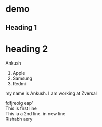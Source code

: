 # demo
## Heading 1
# heading 2
Ankush
1. Apple 
2. Samsung 
3. Redmi 





my name is Ankush. I am working at Zversal 

fdfjreoig eap'  
This is first line  
This ia a 2nd line. in new line   
Rishabh aery
